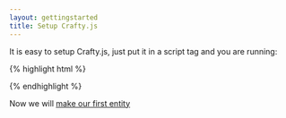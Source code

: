 ```yaml
--- 
layout: gettingstarted
title: Setup Crafty.js
---
```


It is easy to setup Crafty.js, just put it in a script tag and you are running:

{% highlight html %}
<html>
  <head></head>
  <body>
    <div id="game"></div>
    <script type="text/javascript" src="https://rawgithub.com/craftyjs/Crafty/release/dist/crafty-min.js"></script>
    <script>
      Crafty.init(500,350, document.getElementById('game'));
    </script>
  </body>
</html>
{% endhighlight %}

Now we will [make our first entity](/getting-started/first-entity.html)